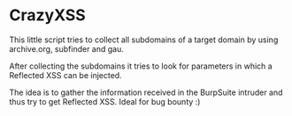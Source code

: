# CrazyXSS

This little script tries to collect all subdomains of a target domain by using archive.org, subfinder and gau.

After collecting the subdomains it tries to look for parameters in which a Reflected XSS can be injected.

The idea is to gather the information received in the BurpSuite intruder and thus try to get Reflected XSS. Ideal for bug bounty :)
